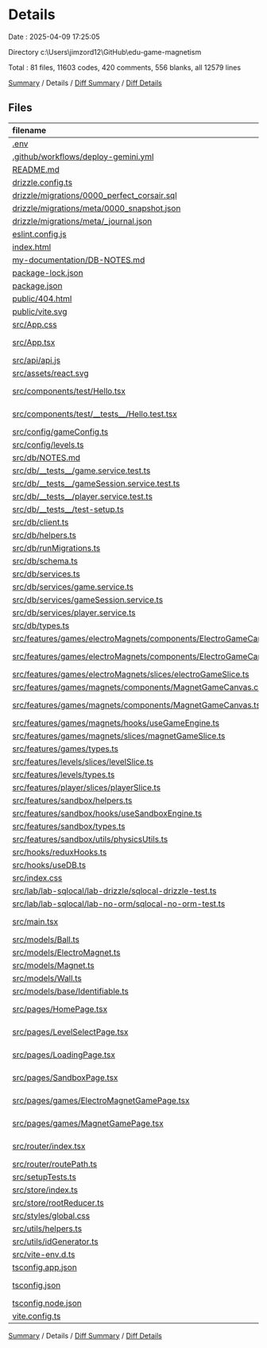 # Details

Date : 2025-04-09 17:25:05

Directory c:\\Users\\jimzord12\\GitHub\\edu-game-magnetism

Total : 81 files,  11603 codes, 420 comments, 556 blanks, all 12579 lines

[Summary](results.md) / Details / [Diff Summary](diff.md) / [Diff Details](diff-details.md)

## Files
| filename | language | code | comment | blank | total |
| :--- | :--- | ---: | ---: | ---: | ---: |
| [.env](/.env) | Properties | 3 | 1 | 1 | 5 |
| [.github/workflows/deploy-gemini.yml](/.github/workflows/deploy-gemini.yml) | YAML | 45 | 0 | 10 | 55 |
| [README.md](/README.md) | Markdown | 45 | 0 | 10 | 55 |
| [drizzle.config.ts](/drizzle.config.ts) | TypeScript | 9 | 10 | 4 | 23 |
| [drizzle/migrations/0000\_perfect\_corsair.sql](/drizzle/migrations/0000_perfect_corsair.sql) | MS SQL | 25 | 2 | 1 | 28 |
| [drizzle/migrations/meta/0000\_snapshot.json](/drizzle/migrations/meta/0000_snapshot.json) | JSON | 194 | 0 | 0 | 194 |
| [drizzle/migrations/meta/\_journal.json](/drizzle/migrations/meta/_journal.json) | JSON | 13 | 0 | 0 | 13 |
| [eslint.config.js](/eslint.config.js) | JavaScript | 28 | 0 | 2 | 30 |
| [index.html](/index.html) | HTML | 13 | 0 | 1 | 14 |
| [my-documentation/DB-NOTES.md](/my-documentation/DB-NOTES.md) | Markdown | 77 | 0 | 46 | 123 |
| [package-lock.json](/package-lock.json) | JSON | 8,125 | 0 | 1 | 8,126 |
| [package.json](/package.json) | JSON | 57 | 0 | 1 | 58 |
| [public/404.html](/public/404.html) | HTML | 26 | 0 | 0 | 26 |
| [public/vite.svg](/public/vite.svg) | XML | 1 | 0 | 0 | 1 |
| [src/App.css](/src/App.css) | CSS | 37 | 0 | 6 | 43 |
| [src/App.tsx](/src/App.tsx) | TypeScript JSX | 33 | 1 | 6 | 40 |
| [src/api/api.js](/src/api/api.js) | JavaScript | 0 | 0 | 1 | 1 |
| [src/assets/react.svg](/src/assets/react.svg) | XML | 1 | 0 | 0 | 1 |
| [src/components/test/Hello.tsx](/src/components/test/Hello.tsx) | TypeScript JSX | 3 | 0 | 1 | 4 |
| [src/components/test/\_\_tests\_\_/Hello.test.tsx](/src/components/test/__tests__/Hello.test.tsx) | TypeScript JSX | 6 | 0 | 2 | 8 |
| [src/config/gameConfig.ts](/src/config/gameConfig.ts) | TypeScript | 81 | 1 | 5 | 87 |
| [src/config/levels.ts](/src/config/levels.ts) | TypeScript | 38 | 5 | 5 | 48 |
| [src/db/NOTES.md](/src/db/NOTES.md) | Markdown | 5 | 0 | 2 | 7 |
| [src/db/\_\_tests\_\_/game.service.test.ts](/src/db/__tests__/game.service.test.ts) | TypeScript | 0 | 0 | 1 | 1 |
| [src/db/\_\_tests\_\_/gameSession.service.test.ts](/src/db/__tests__/gameSession.service.test.ts) | TypeScript | 0 | 0 | 1 | 1 |
| [src/db/\_\_tests\_\_/player.service.test.ts](/src/db/__tests__/player.service.test.ts) | TypeScript | 131 | 6 | 26 | 163 |
| [src/db/\_\_tests\_\_/test-setup.ts](/src/db/__tests__/test-setup.ts) | TypeScript | 52 | 12 | 8 | 72 |
| [src/db/client.ts](/src/db/client.ts) | TypeScript | 17 | 1 | 5 | 23 |
| [src/db/helpers.ts](/src/db/helpers.ts) | TypeScript | 23 | 1 | 8 | 32 |
| [src/db/runMigrations.ts](/src/db/runMigrations.ts) | TypeScript | 49 | 8 | 8 | 65 |
| [src/db/schema.ts](/src/db/schema.ts) | TypeScript | 46 | 4 | 8 | 58 |
| [src/db/services.ts](/src/db/services.ts) | TypeScript | 0 | 0 | 1 | 1 |
| [src/db/services/game.service.ts](/src/db/services/game.service.ts) | TypeScript | 35 | 20 | 7 | 62 |
| [src/db/services/gameSession.service.ts](/src/db/services/gameSession.service.ts) | TypeScript | 64 | 41 | 12 | 117 |
| [src/db/services/player.service.ts](/src/db/services/player.service.ts) | TypeScript | 61 | 38 | 10 | 109 |
| [src/db/types.ts](/src/db/types.ts) | TypeScript | 14 | 3 | 3 | 20 |
| [src/features/games/electroMagnets/components/ElectroGameCanvas.css](/src/features/games/electroMagnets/components/ElectroGameCanvas.css) | CSS | 36 | 1 | 6 | 43 |
| [src/features/games/electroMagnets/components/ElectroGameCanvas.tsx](/src/features/games/electroMagnets/components/ElectroGameCanvas.tsx) | TypeScript JSX | 34 | 7 | 7 | 48 |
| [src/features/games/electroMagnets/slices/electroGameSlice.ts](/src/features/games/electroMagnets/slices/electroGameSlice.ts) | TypeScript | 84 | 6 | 5 | 95 |
| [src/features/games/magnets/components/MagnetGameCanvas.css](/src/features/games/magnets/components/MagnetGameCanvas.css) | CSS | 36 | 1 | 6 | 43 |
| [src/features/games/magnets/components/MagnetGameCanvas.tsx](/src/features/games/magnets/components/MagnetGameCanvas.tsx) | TypeScript JSX | 34 | 7 | 7 | 48 |
| [src/features/games/magnets/hooks/useGameEngine.ts](/src/features/games/magnets/hooks/useGameEngine.ts) | TypeScript | 275 | 62 | 48 | 385 |
| [src/features/games/magnets/slices/magnetGameSlice.ts](/src/features/games/magnets/slices/magnetGameSlice.ts) | TypeScript | 84 | 6 | 5 | 95 |
| [src/features/games/types.ts](/src/features/games/types.ts) | TypeScript | 27 | 2 | 7 | 36 |
| [src/features/levels/slices/levelSlice.ts](/src/features/levels/slices/levelSlice.ts) | TypeScript | 68 | 7 | 6 | 81 |
| [src/features/levels/types.ts](/src/features/levels/types.ts) | TypeScript | 36 | 2 | 9 | 47 |
| [src/features/player/slices/playerSlice.ts](/src/features/player/slices/playerSlice.ts) | TypeScript | 24 | 2 | 5 | 31 |
| [src/features/sandbox/helpers.ts](/src/features/sandbox/helpers.ts) | TypeScript | 69 | 2 | 11 | 82 |
| [src/features/sandbox/hooks/useSandboxEngine.ts](/src/features/sandbox/hooks/useSandboxEngine.ts) | TypeScript | 201 | 24 | 45 | 270 |
| [src/features/sandbox/types.ts](/src/features/sandbox/types.ts) | TypeScript | 0 | 0 | 1 | 1 |
| [src/features/sandbox/utils/physicsUtils.ts](/src/features/sandbox/utils/physicsUtils.ts) | TypeScript | 42 | 25 | 14 | 81 |
| [src/hooks/reduxHooks.ts](/src/hooks/reduxHooks.ts) | TypeScript | 4 | 1 | 2 | 7 |
| [src/hooks/useDB.ts](/src/hooks/useDB.ts) | TypeScript | 14 | 0 | 5 | 19 |
| [src/index.css](/src/index.css) | CSS | 2 | 0 | 1 | 3 |
| [src/lab/lab-sqlocal/lab-drizzle/sqlocal-drizzle-test.ts](/src/lab/lab-sqlocal/lab-drizzle/sqlocal-drizzle-test.ts) | TypeScript | 22 | 5 | 6 | 33 |
| [src/lab/lab-sqlocal/lab-no-orm/sqlocal-no-orm-test.ts](/src/lab/lab-sqlocal/lab-no-orm/sqlocal-no-orm-test.ts) | TypeScript | 34 | 8 | 6 | 48 |
| [src/main.tsx](/src/main.tsx) | TypeScript JSX | 28 | 0 | 4 | 32 |
| [src/models/Ball.ts](/src/models/Ball.ts) | TypeScript | 45 | 0 | 7 | 52 |
| [src/models/ElectroMagnet.ts](/src/models/ElectroMagnet.ts) | TypeScript | 56 | 0 | 8 | 64 |
| [src/models/Magnet.ts](/src/models/Magnet.ts) | TypeScript | 106 | 24 | 19 | 149 |
| [src/models/Wall.ts](/src/models/Wall.ts) | TypeScript | 55 | 8 | 8 | 71 |
| [src/models/base/Identifiable.ts](/src/models/base/Identifiable.ts) | TypeScript | 11 | 0 | 5 | 16 |
| [src/pages/HomePage.tsx](/src/pages/HomePage.tsx) | TypeScript JSX | 17 | 2 | 3 | 22 |
| [src/pages/LevelSelectPage.tsx](/src/pages/LevelSelectPage.tsx) | TypeScript JSX | 57 | 0 | 6 | 63 |
| [src/pages/LoadingPage.tsx](/src/pages/LoadingPage.tsx) | TypeScript JSX | 12 | 0 | 3 | 15 |
| [src/pages/SandboxPage.tsx](/src/pages/SandboxPage.tsx) | TypeScript JSX | 61 | 4 | 5 | 70 |
| [src/pages/games/ElectroMagnetGamePage.tsx](/src/pages/games/ElectroMagnetGamePage.tsx) | TypeScript JSX | 231 | 23 | 23 | 277 |
| [src/pages/games/MagnetGamePage.tsx](/src/pages/games/MagnetGamePage.tsx) | TypeScript JSX | 235 | 14 | 24 | 273 |
| [src/router/index.tsx](/src/router/index.tsx) | TypeScript JSX | 18 | 0 | 2 | 20 |
| [src/router/routePath.ts](/src/router/routePath.ts) | TypeScript | 6 | 1 | 1 | 8 |
| [src/setupTests.ts](/src/setupTests.ts) | TypeScript | 1 | 0 | 1 | 2 |
| [src/store/index.ts](/src/store/index.ts) | TypeScript | 13 | 4 | 3 | 20 |
| [src/store/rootReducer.ts](/src/store/rootReducer.ts) | TypeScript | 13 | 2 | 3 | 18 |
| [src/styles/global.css](/src/styles/global.css) | CSS | 25 | 3 | 7 | 35 |
| [src/utils/helpers.ts](/src/utils/helpers.ts) | TypeScript | 12 | 5 | 4 | 21 |
| [src/utils/idGenerator.ts](/src/utils/idGenerator.ts) | TypeScript | 7 | 0 | 1 | 8 |
| [src/vite-env.d.ts](/src/vite-env.d.ts) | TypeScript | 6 | 2 | 2 | 10 |
| [tsconfig.app.json](/tsconfig.app.json) | JSON | 36 | 3 | 4 | 43 |
| [tsconfig.json](/tsconfig.json) | JSON with Comments | 7 | 0 | 1 | 8 |
| [tsconfig.node.json](/tsconfig.node.json) | JSON | 20 | 2 | 3 | 25 |
| [vite.config.ts](/vite.config.ts) | TypeScript | 42 | 1 | 4 | 47 |

[Summary](results.md) / Details / [Diff Summary](diff.md) / [Diff Details](diff-details.md)
